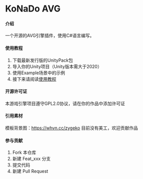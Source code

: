 # KoNaDo AVG

#### 介绍
一个开源的AVG引擎插件，使用C#语言编写。

#### 使用教程

1.  下载最新发行版的UnityPack包
2.  导入你的Unity项目（Unity版本需大于2020）
3.  使用Example场景中的示例
4.  接下来请阅读[使用教程](https://gitee.com/DSOE1024_admin/KoNaDo-AVG/wikis/%E4%BD%BF%E7%94%A8%E6%95%99%E7%A8%8B/%E5%BC%80%E5%A7%8B%E4%BD%BF%E7%94%A8)

#### 开源许可证
本游戏引擎项目遵守GPL2.0协议，请在你的作品中添加许可证

#### 引用素材
模板背景图：https://whvn.cc/zygeko
目前没有美工，欢迎贡献作品

#### 参与贡献

1.  Fork 本仓库
2.  新建 Feat_xxx 分支
3.  提交代码
4.  新建 Pull Request
